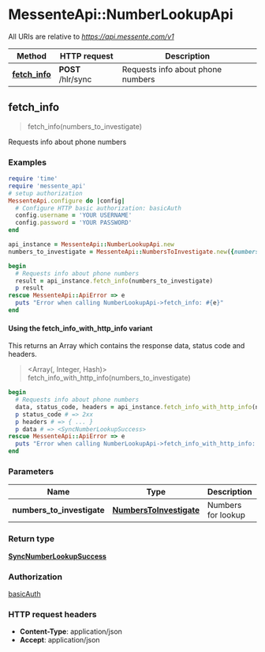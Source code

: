 # MessenteApi::NumberLookupApi

All URIs are relative to *https://api.messente.com/v1*

| Method | HTTP request | Description |
| ------ | ------------ | ----------- |
| [**fetch_info**](NumberLookupApi.md#fetch_info) | **POST** /hlr/sync | Requests info about phone numbers |


## fetch_info

> <SyncNumberLookupSuccess> fetch_info(numbers_to_investigate)

Requests info about phone numbers

### Examples

```ruby
require 'time'
require 'messente_api'
# setup authorization
MessenteApi.configure do |config|
  # Configure HTTP basic authorization: basicAuth
  config.username = 'YOUR USERNAME'
  config.password = 'YOUR PASSWORD'
end

api_instance = MessenteApi::NumberLookupApi.new
numbers_to_investigate = MessenteApi::NumbersToInvestigate.new({numbers: ['numbers_example']}) # NumbersToInvestigate | Numbers for lookup

begin
  # Requests info about phone numbers
  result = api_instance.fetch_info(numbers_to_investigate)
  p result
rescue MessenteApi::ApiError => e
  puts "Error when calling NumberLookupApi->fetch_info: #{e}"
end
```

#### Using the fetch_info_with_http_info variant

This returns an Array which contains the response data, status code and headers.

> <Array(<SyncNumberLookupSuccess>, Integer, Hash)> fetch_info_with_http_info(numbers_to_investigate)

```ruby
begin
  # Requests info about phone numbers
  data, status_code, headers = api_instance.fetch_info_with_http_info(numbers_to_investigate)
  p status_code # => 2xx
  p headers # => { ... }
  p data # => <SyncNumberLookupSuccess>
rescue MessenteApi::ApiError => e
  puts "Error when calling NumberLookupApi->fetch_info_with_http_info: #{e}"
end
```

### Parameters

| Name | Type | Description | Notes |
| ---- | ---- | ----------- | ----- |
| **numbers_to_investigate** | [**NumbersToInvestigate**](NumbersToInvestigate.md) | Numbers for lookup |  |

### Return type

[**SyncNumberLookupSuccess**](SyncNumberLookupSuccess.md)

### Authorization

[basicAuth](../README.md#basicAuth)

### HTTP request headers

- **Content-Type**: application/json
- **Accept**: application/json

